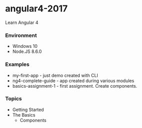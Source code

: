 # angular4-2017
Learn Angular 4

### Environment
- Windows 10
- Node.JS 8.6.0

### Examples
- my-first-app - just demo created with CLI
- ng4-complete-guide - app created during various modules
- basics-assignment-1 - first assignment. Create components.


### Topics
- Getting Started
- The Basics
	- Components
	